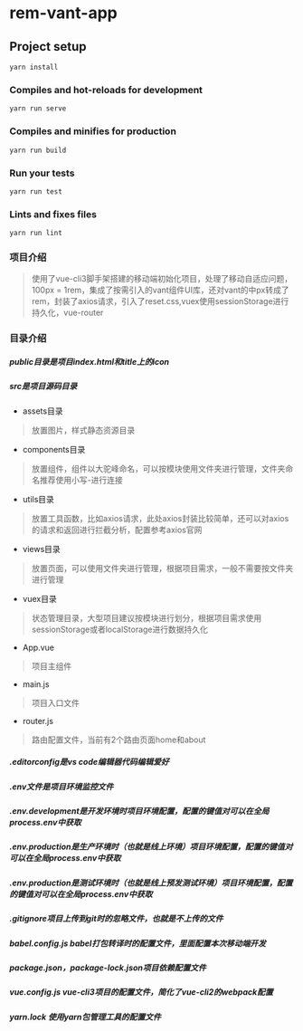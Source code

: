 # rem-vant-app

## Project setup
```
yarn install
```

### Compiles and hot-reloads for development
```
yarn run serve
```

### Compiles and minifies for production
```
yarn run build
```

### Run your tests
```
yarn run test
```

### Lints and fixes files
```
yarn run lint
```

### 项目介绍
> 使用了vue-cli3脚手架搭建的移动端初始化项目，处理了移动自适应问题，100px = 1rem，集成了按需引入的vant组件UI库，还对vant的中px转成了rem，封装了axios请求，引入了reset.css,vuex使用sessionStorage进行持久化，vue-router

### 目录介绍

##### public目录是项目index.html和title上的icon

##### src是项目源码目录

* assets目录
> 放置图片，样式静态资源目录
* components目录
> 放置组件，组件以大驼峰命名，可以按模块使用文件夹进行管理，文件夹命名推荐使用小写-进行连接
* utils目录
> 放置工具函数，比如axios请求，此处axios封装比较简单，还可以对axios的请求和返回进行拦截分析，配置参考axios官网
* views目录
> 放置页面，可以使用文件夹进行管理，根据项目需求，一般不需要按文件夹进行管理
* vuex目录
> 状态管理目录，大型项目建议按模块进行划分，根据项目需求使用sessionStorage或者localStorage进行数据持久化
* App.vue
> 项目主组件
* main.js
> 项目入口文件
* router.js
> 路由配置文件，当前有2个路由页面home和about

##### .editorconfig是vs code编辑器代码编辑爱好

##### .env文件是项目环境监控文件

##### .env.development是开发环境时项目环境配置，配置的键值对可以在全局process.env中获取

##### .env.production是生产环境时（也就是线上环境）项目环境配置，配置的键值对可以在全局process.env中获取

##### .env.production是测试环境时（也就是线上预发测试环境）项目环境配置，配置的键值对可以在全局process.env中获取

##### .gitignore项目上传到git时的忽略文件，也就是不上传的文件

##### babel.config.js babel打包转译时的配置文件，里面配置本次移动端开发

##### package.json，package-lock.json项目依赖配置文件

##### vue.config.js vue-cli3项目的配置文件，简化了vue-cli2的webpack配置

##### yarn.lock 使用yarn包管理工具的配置文件
